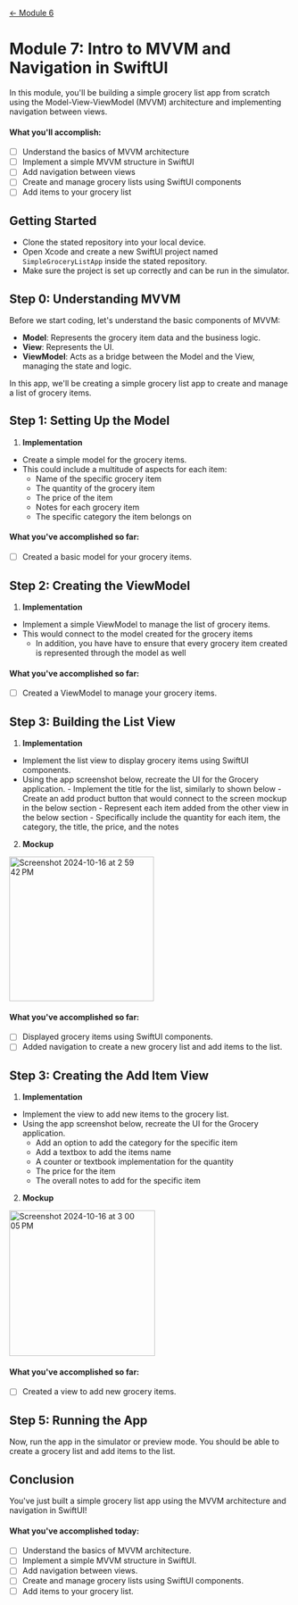 [← Module 6](https://github.com/gtiosclub/bootcamp-module-6)

# Module 7: Intro to MVVM and Navigation in SwiftUI

In this module, you'll be building a simple grocery list app from scratch using the Model-View-ViewModel (MVVM) architecture and implementing navigation between views.

#### What you'll accomplish:

- [ ] Understand the basics of MVVM architecture
- [ ] Implement a simple MVVM structure in SwiftUI
- [ ] Add navigation between views
- [ ] Create and manage grocery lists using SwiftUI components
- [ ] Add items to your grocery list

## Getting Started
- Clone the stated repository into your local device.
- Open Xcode and create a new SwiftUI project named `SimpleGroceryListApp` inside the stated repository.
- Make sure the project is set up correctly and can be run in the simulator.

## Step 0: Understanding MVVM

Before we start coding, let's understand the basic components of MVVM:
- **Model**: Represents the grocery item data and the business logic.
- **View**: Represents the UI.
- **ViewModel**: Acts as a bridge between the Model and the View, managing the state and logic.

In this app, we'll be creating a simple grocery list app to create and manage a list of grocery items.

## Step 1: Setting Up the Model

1. **Implementation**
 
 - Create a simple model for the grocery items.
 - This could include a multitude of aspects for each item:
     - Name of the specific grocery item
     - The quantity of the grocery item
     - The price of the item
     - Notes for each grocery item
     - The specific category the item belongs on

#### What you've accomplished so far:

- [ ] Created a basic model for your grocery items.

## Step 2: Creating the ViewModel

1. **Implementation**
   
- Implement a simple ViewModel to manage the list of grocery items.
- This would connect to the model created for the grocery items
   - In addition, you have have to ensure that every grocery item created is represented through the model as well

#### What you've accomplished so far:

- [ ] Created a ViewModel to manage your grocery items.

## Step 3: Building the List View


1. **Implementation**

- Implement the list view to display grocery items using SwiftUI components.
- Using the app screenshot below, recreate the UI for the Grocery application.
        - Implement the title for the list, similarly to shown below
        - Create an add product button that would connect to the screen mockup in the below section
        - Represent each item added from the other view in the below section
          - Specifically include the quantity for each item, the category, the title, the price, and the notes

  
2. **Mockup**

<img width="259" alt="Screenshot 2024-10-16 at 2 59 42 PM" src="https://github.com/user-attachments/assets/19b679db-7f4d-46b8-b6bb-ec09d66baa4e">

#### What you've accomplished so far:

- [ ] Displayed grocery items using SwiftUI components.
- [ ] Added navigation to create a new grocery list and add items to the list.

## Step 3: Creating the Add Item View

1. **Implementation**

  - Implement the view to add new items to the grocery list.
  - Using the app screenshot below, recreate the UI for the Grocery application.
      - Add an option to add the category for the specific item
      - Add a textbox to add the items name
      - A counter or textbook implementation for the quantity
      - The price for the item
      - The overall notes to add for the specific item

2. **Mockup**

<img width="261" alt="Screenshot 2024-10-16 at 3 00 05 PM" src="https://github.com/user-attachments/assets/e44cdf34-a076-4e75-9123-0f08365628da">

#### What you've accomplished so far:

- [ ] Created a view to add new grocery items.

## Step 5: Running the App

Now, run the app in the simulator or preview mode. You should be able to create a grocery list and add items to the list.

## Conclusion

You've just built a simple grocery list app using the MVVM architecture and navigation in SwiftUI!

#### What you've accomplished today:

- [ ] Understand the basics of MVVM architecture.
- [ ] Implement a simple MVVM structure in SwiftUI.
- [ ] Add navigation between views.
- [ ] Create and manage grocery lists using SwiftUI components.
- [ ] Add items to your grocery list.
